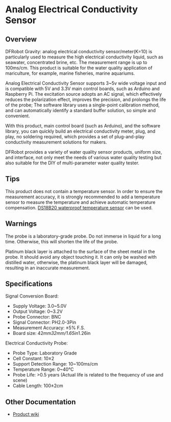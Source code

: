 # Analog Electrical Conductivity Sensor

## Overview

DFRobot Gravity: analog electrical conductivity sensor/meter(K=10) is particularly used to measure the high electrical conductivity liquid, such as seawater, concentrated brine, etc. The measurement range is up to 100ms/cm. This product is suitable for the water quality application of mariculture, for example, marine fisheries, marine aquariums.

Analog Electrical Conductivity Sensor supports 3~5v wide voltage input and is compatible with 5V and 3.3V main control boards, such as Arduino and Raspberry Pi. The excitation source adopts an AC signal, which effectively reduces the polarization effect, improves the precision, and prolongs the life of the probe; The software library uses a single-point calibration method, and can automatically identify a standard buffer solution, so simple and convenient.

With this product, main control board (such as Arduino), and the software library, you can quickly build an electrical conductivity meter, plug, and play, no soldering required, which provides a set of plug-and-play conductivity measurement solutions for makers.

DFRobot provides a variety of water quality sensor products, uniform size, and interface, not only meet the needs of various water quality testing but also suitable for the DIY of multi-parameter water quality tester.

## Tips

This product does not contain a temperature sensor. In order to ensure the measurement accuracy, it is strongly recommended to add a temperature sensor to measure the temperature and achieve automatic temperature compensation. [DS18B20 waterproof temperature sensor](/docs/Devices/Waterproof%20DS18B20%20Temperature%20Sensor%20Kit.md) can be used.

## Warnings

The probe is a laboratory-grade probe. Do not immerse in liquid for a long time. Otherwise, this will shorten the life of the probe.

Platinum black layer is attached to the surface of the sheet metal in the probe. It should avoid any object touching it. It can only be washed with distilled water, otherwise, the platinum black layer will be damaged, resulting in an inaccurate measurement.

## Specifications

Signal Conversion Board:

- Supply Voltage: 3.0~5.0V
- Output Voltage: 0~3.2V
- Probe Connector: BNC
- Signal Connector: PH2.0-3Pin
- Measurement Accuracy: ±5% F.S.
- Board size: 42mm*32mm/1.65in*1.26in

Electrical Conductivity Probe:

- Probe Type: Laboratory Grade
- Cell Constant: 10±2
- Support Detection Range: 10~100ms/cm
- Temperature Range: 0~40°C
- Probe Life: >0.5 years (Actual life is related to the frequency of use and scene)
- Cable Length: 100±2cm

## Other Documentation

- [Product wiki](https://wiki.dfrobot.com/Gravity_Analog_Electrical_Conductivity_Sensor_Meter_K=10_SKU_DFR0300-H)
